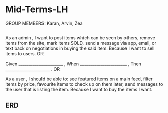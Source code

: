 # Mid-Terms-LH
GROUP MEMBERS: Karan, Arvin, Zea

## 

As an admin ,
I want to post items which can be seen by others, remove items from the site, mark items SOLD, send a message via app, email, or text back on negotiations in buying the said item.
Because I want to sell items to users. 
OR

Given ______________________ ,
When _______________________ ,
Then  ______________________ .
OR

As a user ,
I should be able to: see featured items on a main feed, filter items by price, favourite items to check up on them later, send messages to the user that is listing the item.
Because I want to buy the items I want.


## ERD

